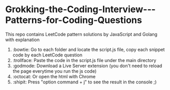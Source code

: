 # Grokking-the-Coding-Interview---Patterns-for-Coding-Questions

This repo contains LeetCode pattern solutions by JavaScript and Golang with explanation

1. :bowtie: Go to each folder and locate the script.js file, copy each snippet code by each LeetCode question
2. :trollface: Paste the code in the script.js file under the main directory
3. :godmode: Download a Live Server extension (you don't need to reload the page everytime you run the js code)
4. :octocat: Or open the html with Chrome
5. :shipit: Press "option command + j" to see the result in the console ;)
